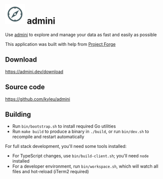 # ![image info](./assets/favicon.png) admini

Use [admini](https://admini.dev) to explore and manage your data as fast and easily as possible 

This application was built with help from [Project Forge](https://projectforge.dev)

## Download

https://admini.dev/download

## Source code

https://github.com/kyleu/admini

## Building

- Run `bin/bootstrap.sh` to install required Go utilities
- Run `make build` to produce a binary in `./build`, or run `bin/dev.sh` to recompile and restart automatically

For full stack development, you'll need some tools installed:

- For TypeScript changes, use `bin/build-client.sh`; you'll need `node` installed
- For a developer environment, run `bin/workspace.sh`, which will watch all files and hot-reload (iTerm2 required)
